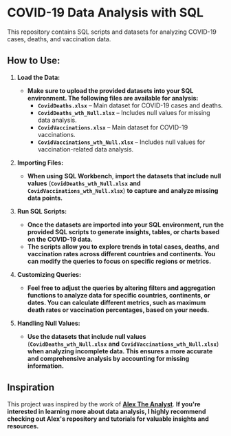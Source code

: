 # **COVID-19 Data Analysis with SQL**

This repository contains SQL scripts and datasets for analyzing COVID-19 cases, deaths, and vaccination data.

## **How to Use:**

1. **Load the Data:**
   - **Make sure to upload the provided datasets into your SQL environment. The following files are available for analysis:**
     - **`CovidDeaths.xlsx`** – Main dataset for COVID-19 cases and deaths.
     - **`CovidDeaths_wth_Null.xlsx`** – Includes null values for missing data analysis.
     - **`CovidVaccinations.xlsx`** – Main dataset for COVID-19 vaccinations.
     - **`CovidVaccinations_wth_Null.xlsx`** – Includes null values for vaccination-related data analysis.

2. **Importing Files:**
   - **When using** **SQL Workbench**, **import the datasets that include null values** (**`CovidDeaths_wth_Null.xlsx`** **and** **`CovidVaccinations_wth_Null.xlsx`**) **to capture and analyze missing data points.**

3. **Run SQL Scripts:**
   - **Once the datasets are imported into your SQL environment, run the provided SQL scripts to generate insights, tables, or charts based on the COVID-19 data.**
   - **The scripts allow you to explore trends in total cases, deaths, and vaccination rates across different countries and continents. You can modify the queries to focus on specific regions or metrics.**

4. **Customizing Queries:**
   - **Feel free to adjust the queries by altering filters and aggregation functions to analyze data for specific countries, continents, or dates. You can calculate different metrics, such as maximum death rates or vaccination percentages, based on your needs.**

5. **Handling Null Values:**
   - **Use the datasets that include null values** (**`CovidDeaths_wth_Null.xlsx`** **and** **`CovidVaccinations_wth_Null.xlsx`**) **when analyzing incomplete data. This ensures a more accurate and comprehensive analysis by accounting for missing information.**

## **Inspiration**

This project was inspired by the work of **[Alex The Analyst](https://github.com/AlexTheAnalyst)**. **If you're interested in learning more about data analysis, I highly recommend checking out Alex's repository and tutorials for valuable insights and resources.**
